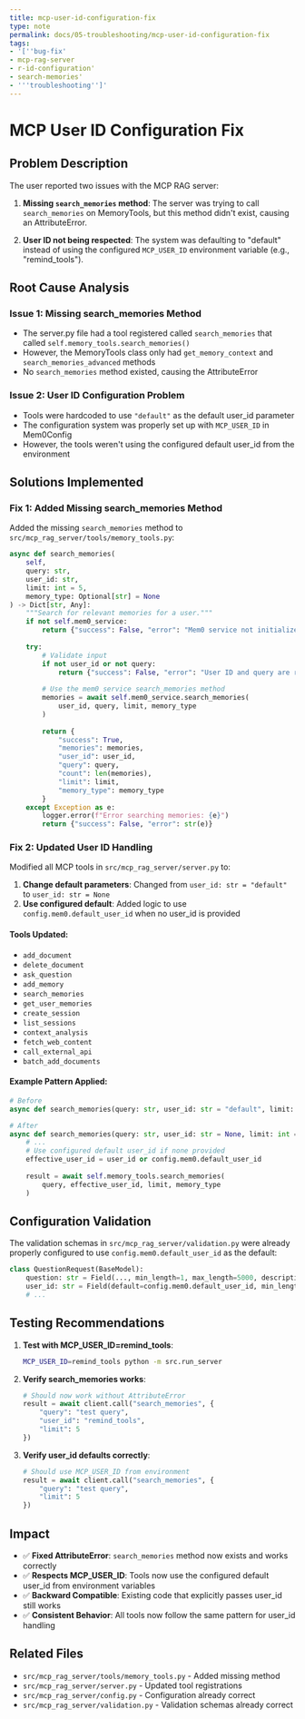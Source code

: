 ```yaml
---
title: mcp-user-id-configuration-fix
type: note
permalink: docs/05-troubleshooting/mcp-user-id-configuration-fix
tags:
- '[''bug-fix'
- mcp-rag-server
- r-id-configuration'
- search-memories'
- '''troubleshooting'']'
---
```


# MCP User ID Configuration Fix

## Problem Description

The user reported two issues with the MCP RAG server:

1. **Missing `search_memories` method**: The server was trying to call `search_memories` on MemoryTools, but this method didn't exist, causing an AttributeError.

2. **User ID not being respected**: The system was defaulting to "default" instead of using the configured `MCP_USER_ID` environment variable (e.g., "remind_tools").

## Root Cause Analysis

### Issue 1: Missing search_memories Method
- The server.py file had a tool registered called `search_memories` that called `self.memory_tools.search_memories()`
- However, the MemoryTools class only had `get_memory_context` and `search_memories_advanced` methods
- No `search_memories` method existed, causing the AttributeError

### Issue 2: User ID Configuration Problem
- Tools were hardcoded to use `"default"` as the default user_id parameter
- The configuration system was properly set up with `MCP_USER_ID` in Mem0Config
- However, the tools weren't using the configured default user_id from the environment

## Solutions Implemented

### Fix 1: Added Missing search_memories Method

Added the missing `search_memories` method to `src/mcp_rag_server/tools/memory_tools.py`:

```python
async def search_memories(
    self, 
    query: str, 
    user_id: str, 
    limit: int = 5, 
    memory_type: Optional[str] = None
) -> Dict[str, Any]:
    """Search for relevant memories for a user."""
    if not self.mem0_service:
        return {"success": False, "error": "Mem0 service not initialized"}
    
    try:
        # Validate input
        if not user_id or not query:
            return {"success": False, "error": "User ID and query are required"}
        
        # Use the mem0 service search_memories method
        memories = await self.mem0_service.search_memories(
            user_id, query, limit, memory_type
        )
        
        return {
            "success": True,
            "memories": memories,
            "user_id": user_id,
            "query": query,
            "count": len(memories),
            "limit": limit,
            "memory_type": memory_type
        }
    except Exception as e:
        logger.error(f"Error searching memories: {e}")
        return {"success": False, "error": str(e)}
```

### Fix 2: Updated User ID Handling

Modified all MCP tools in `src/mcp_rag_server/server.py` to:

1. **Change default parameters**: Changed from `user_id: str = "default"` to `user_id: str = None`
2. **Use configured default**: Added logic to use `config.mem0.default_user_id` when no user_id is provided

#### Tools Updated:
- `add_document`
- `delete_document`
- `ask_question`
- `add_memory`
- `search_memories`
- `get_user_memories`
- `create_session`
- `list_sessions`
- `context_analysis`
- `fetch_web_content`
- `call_external_api`
- `batch_add_documents`

#### Example Pattern Applied:
```python
# Before
async def search_memories(query: str, user_id: str = "default", limit: int = 5, memory_type: str = None) -> dict:

# After
async def search_memories(query: str, user_id: str = None, limit: int = 5, memory_type: str = None) -> dict:
    # ...
    # Use configured default user_id if none provided
    effective_user_id = user_id or config.mem0.default_user_id
    
    result = await self.memory_tools.search_memories(
        query, effective_user_id, limit, memory_type
    )
```

## Configuration Validation

The validation schemas in `src/mcp_rag_server/validation.py` were already properly configured to use `config.mem0.default_user_id` as the default:

```python
class QuestionRequest(BaseModel):
    question: str = Field(..., min_length=1, max_length=5000, description="Question to ask")
    user_id: str = Field(default=config.mem0.default_user_id, min_length=1, max_length=100, description="User ID")
    # ...
```

## Testing Recommendations

1. **Test with MCP_USER_ID=remind_tools**:
   ```bash
   MCP_USER_ID=remind_tools python -m src.run_server
   ```

2. **Verify search_memories works**:
   ```python
   # Should now work without AttributeError
   result = await client.call("search_memories", {
       "query": "test query",
       "user_id": "remind_tools",
       "limit": 5
   })
   ```

3. **Verify user_id defaults correctly**:
   ```python
   # Should use MCP_USER_ID from environment
   result = await client.call("search_memories", {
       "query": "test query",
       "limit": 5
   })
   ```

## Impact

- ✅ **Fixed AttributeError**: `search_memories` method now exists and works correctly
- ✅ **Respects MCP_USER_ID**: Tools now use the configured default user_id from environment variables
- ✅ **Backward Compatible**: Existing code that explicitly passes user_id still works
- ✅ **Consistent Behavior**: All tools now follow the same pattern for user_id handling

## Related Files

- `src/mcp_rag_server/tools/memory_tools.py` - Added missing method
- `src/mcp_rag_server/server.py` - Updated tool registrations
- `src/mcp_rag_server/config.py` - Configuration already correct
- `src/mcp_rag_server/validation.py` - Validation schemas already correct